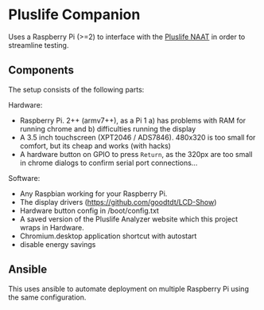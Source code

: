 # Pluslife Companion

Uses a Raspberry Pi (>=2) to interface with the [Pluslife NAAT](virus.sucks/pluslife) in order to streamline testing.

## Components

The setup consists of the following parts:

Hardware:
- Raspberry Pi. 2++ (armv7++), as a Pi 1 a) has problems with RAM for running chrome and b) difficulties running the display
- A 3.5 inch touchscreen (XPT2046 / ADS7846). 480x320 is too small for comfort, but its cheap and works (with hacks)
- A hardware button on GPIO to press `Return`, as the 320px are too small in chrome dialogs to confirm serial port connections...

Software:
- Any Raspbian working for your Raspberry Pi.
- The display drivers (https://github.com/goodtdt/LCD-Show)
- Hardware button config in /boot/config.txt
- A saved version of the Pluslife Analyzer website which this project wraps in Hardware.
- Chromium.desktop application shortcut with autostart
- disable energy savings

## Ansible

This uses ansible to automate deployment on multiple Raspberry Pi using the same configuration.

